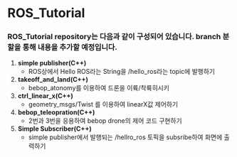 # ROS_Tutorial
### __ROS_Tutorial repository는 다음과 같이 구성되어 있습니다. branch 분할을 통해 내용을 추가할 예정입니다.__
1. __simple publisher(C++)__
    * ROS상에서 Hello ROS라는 String을 /hello_ros라는 topic에 발행하기
2. __takeoff_and_land(C++)__
    * bebop_atonomy를 이용하여 드론을 이륙/착륙히시키
3. __ctrl_linear_x(C++)__
    * geometry_msgs/Twist 를 이용하여 linearX값 제어하기
4. __bebop_teleopration(C++)__
    * 2번과 3번을 응용하여 bebop drone의 제어 코드 구현하기
5. __Simple Subscriber(C++)__
    * simple publisher에서 발행되는 /hellro_ros 토픽을 subsribe하여 화면에 출력하기
